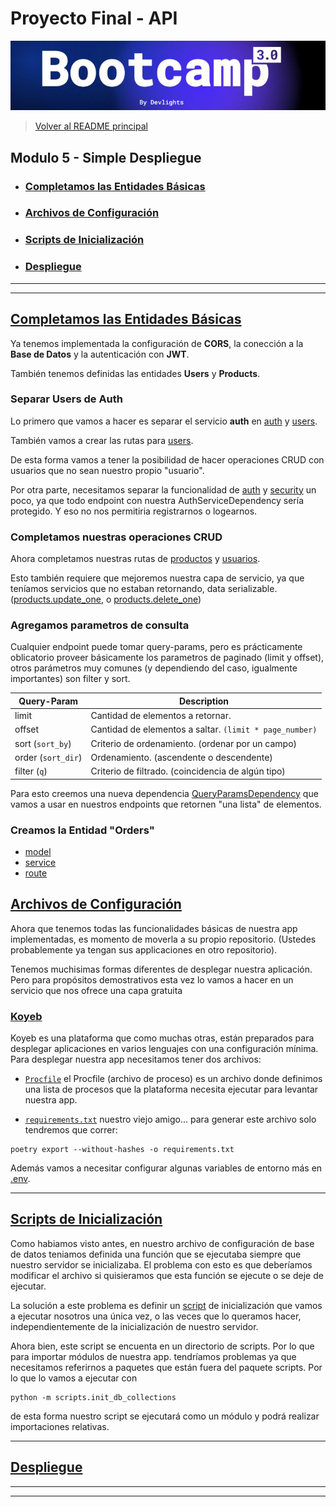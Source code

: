 # Proyecto Final - API

![banner](bootcamp3.png)

> [Volver al README principal](../README.md)

## Modulo 5 - Simple Despliegue

- ### [Completamos las Entidades Básicas](#completamos-las-entidades-básicas)

- ### [Archivos de Configuración](#archivos-de-configuración)

- ### [Scripts de Inicialización](#scripts-de-inicialización)

- ### [Despliegue](#despliegue)

---

---

## [Completamos las Entidades Básicas](.)

Ya tenemos implementada la configuración de **CORS**, la conección a la
**Base de Datos** y la autenticación con **JWT**.

También tenemos definidas las entidades **Users** y **Products**.

### Separar Users de Auth

Lo primero que vamos a hacer es separar el servicio **auth** en
[auth](../api/services/auth.py) y [users](../api/services/users.py).

También vamos a crear las rutas para [users](../api/routes/users.py).

De esta forma vamos a tener la posibilidad de hacer operaciones CRUD con usuarios
que no sean nuestro propio "usuario".

Por otra parte, necesitamos separar la funcionalidad de [auth](../api/services/auth.py#L20)
y [security](../api/services/auth.py#L50) un poco, ya que todo endpoint con
nuestra AuthServiceDependency sería protegido. Y eso no nos permitiria registrarnos
o logearnos.

### Completamos nuestras operaciones CRUD

Ahora completamos nuestras rutas de [productos](../api/routes/products.py) y
[usuarios](../api/routes/users.py).

Esto también requiere que mejoremos nuestra capa de servicio, ya que teníamos
servicios que no estaban retornando, data serializable.
([products.update_one](../api/services/products.py#L38), o
[products.delete_one](../api/services/products.py#L53))

### Agregamos parametros de consulta

Cualquier endpoint puede tomar query-params, pero es prácticamente oblicatorio
proveer básicamente los parametros de paginado (limit y offset), otros parámetros
muy comunes (y dependiendo del caso, igualmente importantes) son filter y sort.

| Query-Param        | Description                                             |
| ------------------ | ------------------------------------------------------- |
| limit              | Cantidad de elementos a retornar.                       |
| offset             | Cantidad de elementos a saltar. `(limit * page_number)` |
| sort (`sort_by`)   | Criterio de ordenamiento. (ordenar por un campo)        |
| order (`sort_dir`) | Ordenamiento. (ascendente o descendente)                |
| filter (`q`)       | Criterio de filtrado. (coincidencia de algún tipo)      |

Para esto creemos una nueva dependencia [QueryParamsDependency](../api/__common_deps.py#L11)
que vamos a usar en nuestros endpoints que retornen "una lista" de elementos.

### Creamos la Entidad "Orders"

- [model](../api/models/orders.py)
- [service](../api/services/orders.py)
- [route](../api/routes/orders.py)

## [Archivos de Configuración](.)

Ahora que tenemos todas las funcionalidades básicas de nuestra app implementadas,
es momento de moverla a su propio repositorio. (Ustedes probablemente ya tengan sus
applicaciones en otro repositorio).

Tenemos muchisimas formas diferentes de desplegar nuestra aplicación. Pero para
propósitos demostrativos esta vez lo vamos a hacer en un servicio que nos ofrece
una capa gratuita

### [Koyeb](https://koyeb.com)

Koyeb es una plataforma que como muchas otras, están preparados para desplegar
aplicaciones en varios lenguajes con una configuración mínima. Para desplegar
nuestra app necesitamos tener dos archivos:

- [`Procfile`](../Procfile) el Procfile (archivo de proceso) es un archivo donde
  definimos una lista de procesos que la plataforma necesita ejecutar para levantar
  nuestra app.

- [`requirements.txt`](../requirements.txt) nuestro viejo amigo... para generar
  este archivo solo tendremos que correr:

```shell
poetry export --without-hashes -o requirements.txt
```

Además vamos a necesitar configurar algunas variables de entorno más en
[.env](../.env.example).

---

## [Scripts de Inicialización](.)

Como habiamos visto antes, en nuestro archivo de configuración de base de datos
teniamos definida una función que se ejecutaba siempre que nuestro servidor se
inicializaba. El problema con esto es que deberíamos modificar el archivo si quisieramos
que esta función se ejecute o se deje de ejecutar.

La solución a este problema es definir un [script](../scripts/init_db_collections.py)
de inicialización que vamos a ejecutar nosotros una única vez, o las veces que lo
queramos hacer, independientemente de la inicialización de nuestro servidor.

Ahora bien, este script se encuenta en un directorio de scripts. Por lo que para
importar módulos de nuestra app. tendríamos problemas ya que necesitamos referirnos
a paquetes que están fuera del paquete scripts. Por lo que lo vamos a ejecutar con

```shell
python -m scripts.init_db_collections
```

de esta forma nuestro script se ejecutará como un módulo y podrá realizar importaciones
relativas.

---

## [Despliegue](.)

---

---
